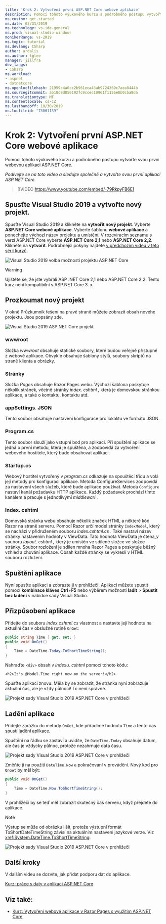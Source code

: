 ```yaml
---
title: 'Krok 2: Vytvoření první ASP.NET Core webové aplikace'
description: Pomocí tohoto výukového kurzu a podrobného postupu vytvořte svou první webovou aplikaci ASP.NET Core.
ms.custom: get-started
ms.date: 03/31/2019
ms.technology: vs-ide-general
ms.prod: visual-studio-windows
monikerRange: vs-2019
ms.topic: tutorial
ms.devlang: CSharp
author: ardalis
ms.author: tglee
manager: jillfra
dev_langs:
- CSharp
ms.workload:
- aspnet
- dotnetcore
ms.openlocfilehash: 21959c4a0cc2b961eca43ab9724369c7aea8444b
ms.sourcegitcommit: ab18c9d850192fc9ccec10961f1126e8b0cba8da
ms.translationtype: MT
ms.contentlocale: cs-CZ
ms.lasthandoff: 10/30/2019
ms.locfileid: "73061139"
---
```

# <a name="step-2-create-your-first-aspnet-core-web-app"></a>Krok 2: Vytvoření první ASP.NET Core webové aplikace

Pomocí tohoto výukového kurzu a podrobného postupu vytvořte svou první webovou aplikaci ASP.NET Core.

_Podívejte se na toto video a sledujte společně a vytvořte svou první aplikaci ASP.NET Core._

> [!VIDEO https://www.youtube.com/embed/-79RkpyFB6E]

## <a name="start-visual-studio-2019-and-create-a-new-project"></a>Spusťte Visual Studio 2019 a vytvořte nový projekt.

Spusťte Visual Studio 2019 a klikněte na **vytvořit nový projekt**. Vyberte **ASP.NET Core webové aplikace**. Vyberte šablonu **webové aplikace** a ponechejte výchozí název projektu a umístění. V rozevíracím seznamu s verzí ASP.NET Core vyberte **ASP.NET Core 2,1** nebo **ASP.NET Core 2,2**. Klikněte na **vytvořit**. Podrobnější pokyny najdete [v předchozím videu v této sérii kurzů](tutorial-aspnet-core-ef-step-01.md).

![Visual Studio 2019 volba možností projektu ASP.NET Core](media/vs-2019/vs2019-choose-aspnetcore-project.png)

> [!WARNING]
> Ujistěte se, že jste vybrali ASP .NET Core 2,1 nebo ASP.NET Core 2,2. Tento kurz není kompatibilní s ASP.NET Core 3. x.

## <a name="explore-the-new-project"></a>Prozkoumat nový projekt

V okně Průzkumník řešení na pravé straně můžete zobrazit obsah nového projektu. Jsou popsány zde.

![Visual Studio 2019 ASP.NET Core projekt](media/vs-2019/vs2019-solution-explorer.png)

### <a name="wwwroot"></a>wwwroot

Složka *wwwroot* obsahuje statické soubory, které budou veřejně přístupné z webové aplikace. Obvykle obsahuje šablony stylů, soubory skriptů na straně klienta a obrázky.

### <a name="pages"></a>Stránky

Složka *Pages* obsahuje Razor Pages webu. Výchozí šablona poskytuje několik stránek, včetně stránky *index. cshtml* , která je domovskou stránkou aplikace, a také o kontaktu, kontaktu atd.

### <a name="appsettingsjson"></a>appSettings. JSON

Tento soubor obsahuje nastavení konfigurace pro lokalitu ve formátu JSON.

### <a name="programcs"></a>Program.cs

Tento soubor slouží jako vstupní bod pro aplikaci. Při spuštění aplikace se jedná o první metodu, která je spuštěna, a zodpovídá za vytvoření webového hostitele, který bude obsahovat aplikaci.

### <a name="startupcs"></a>Startup.cs

Webový hostitel vytvořený v *program.cs* odkazuje na spouštěcí třídu a volá její metody pro konfiguraci aplikace. Metoda ConfigureServices zodpovídá za nastavení všech služeb, které bude aplikace používat. Metoda `Configure` nastaví kanál požadavku HTTP aplikace. Každý požadavek prochází tímto kanálem a pracuje s jednotlivými *middlewari* .

### <a name="indexcshtml"></a>Index. cshtml

Domovská stránka webu obsahuje několik značek HTML a některé kód Razor na straně serveru. Pomocí Razor určí model stránky `IndexModel`, který se nachází v přidruženém souboru *index.cshtml.cs* . Také nastaví název stránky nastavením hodnoty v ViewData. Tato hodnota ViewData je čtena\_v souboru *layout. cshtml* , který je umístěn ve sdílené složce ve složce stránky. Soubor rozložení je sdílen mnoha Razor Pages a poskytuje běžný vzhled a chování aplikace. Obsah každé stránky se vykreslí v HTML souboru rozložení.

## <a name="run-the-application"></a>Spuštění aplikace

Nyní spusťte aplikaci a zobrazte ji v prohlížeči. Aplikaci můžete spustit pomocí **kombinace kláves Ctrl**+**F5** nebo výběrem možnosti **ladit** > **Spustit bez ladění** v nabídce sady Visual Studio.

## <a name="customize-the-application"></a>Přizpůsobení aplikace

Přidejte do souboru *index.cshtml.cs* vlastnost a nastavte její hodnotu na aktuální čas v obslužné rutině `OnGet`:

```csharp
public string Time { get; set; }
public void OnGet()
{
    Time = DateTime.Today.ToShortTimeString();
}
```

Nahraďte `<div>` obsah v *indexu. cshtml* pomocí tohoto kódu:

```cshtml
<h2>It's @Model.Time right now on the server!</h2>
```

Spusťte aplikaci znovu. Měla by se zobrazit, že stránka nyní zobrazuje aktuální čas, ale je vždy půlnocí! To není správné.

![Projekt sady Visual Studio 2019 ASP.NET Core v prohlížeči](media/vs-2019/vs2019-app-in-browser.png)

## <a name="debug-the-application"></a>Ladění aplikace

Přidejte zarážku do metody `OnGet`, kde přiřadíme hodnotu `Time` a tento čas spustí ladění aplikace.

Spuštění na řádku se zastaví a uvidíte, že `DateTime.Today` obsahuje datum, ale čas je vždycky půlnoc, protože nezahrnuje data času. 

![Projekt sady Visual Studio 2019 ASP.NET Core v prohlížeči](media/vs-2019/vs2019-breakpoint.png)

Změňte ji na použití `DateTime.Now` a pokračování v provádění. Nový kód pro `OnGet` by měl být:

```csharp
public void OnGet()
{
    Time = DateTime.Now.ToShortTimeString();
}
```

V prohlížeči by se teď měl zobrazit skutečný čas serveru, když přejdete do aplikace.

> [!NOTE]
> Výstup se může od obrázku lišit, protože výstupní formát ToShortDateTimeString závisí na aktuálním nastavení jazykové verze. Viz <xref:System.DateTime.ToShortTimeString>.

![Projekt sady Visual Studio 2019 ASP.NET Core v prohlížeči](media/vs-2019/vs2019-app-fixed-in-browser.png)

## <a name="next-steps"></a>Další kroky

V dalším videu se dozvíte, jak přidat podporu dat do aplikace.

[Kurz: práce s daty v aplikaci ASP.NET Core](tutorial-aspnet-core-ef-step-03.md)

## <a name="see-also"></a>Viz také:

- [Kurz: Vytvoření webové aplikace v Razor Pages s využitím ASP.NET Core](/aspnet/core/tutorials/razor-pages/?view=aspnetcore-2.1)
